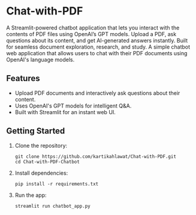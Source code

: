# Chat-with-PDF
A Streamlit-powered chatbot application that lets you interact with the contents of PDF files using OpenAI’s GPT models. Upload a PDF, ask questions about its content, and get AI-generated answers instantly. Built for seamless document exploration, research, and study.
A simple chatbot web application that allows users to chat with their PDF documents using OpenAI's language models.

## Features

- Upload PDF documents and interactively ask questions about their content.
- Uses OpenAI's GPT models for intelligent Q&A.
- Built with Streamlit for an instant web UI.

## Getting Started

1. Clone the repository:

   ```
   git clone https://github.com/kartikahlawat/Chat-with-PDF.git
   cd Chat-with-PDF-Chatbot
   ```

2. Install dependencies:

   ```
   pip install -r requirements.txt
   ```

3. Run the app:

   ```
   streamlit run chatbot_app.py
   ```
